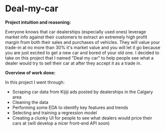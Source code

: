 # Deal-my-car


**Project intuition and reasoning:**

Everyone knows that car dealerships (especially used ones) leverage market info against their customers to extract an extremely high profit margin from both their sales and purchases of vehicles.
They will value your trade-in at no more than 30% it's market value and you will let it go because you are just excited to get a new car and bored of your old one.
I decided to take on this project that I named "Deal my car" to help people see what a dealer would try to sell their car at after they accept it as a trade in.






**Overview of work done:**

In this project I went through:

- Scraping car data from Kijiji ads posted by dealerships in the Calgary area
- Cleaning the data
- Performing some EDA to identify key features and trends
- Selecting and training a regression model
- Creating a clunky UI for people to see what dealers would price their cars at (will develop a nicer front-end API soon)

